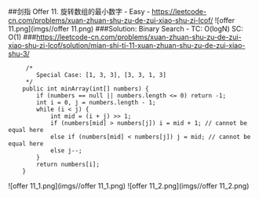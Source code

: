 ##剑指 Offer 11. 旋转数组的最小数字 - Easy - https://leetcode-cn.com/problems/xuan-zhuan-shu-zu-de-zui-xiao-shu-zi-lcof/
![offer 11.png](imgs//offer 11.png)
###Solution: Binary Search - TC: O(logN) SC: O(1)
###https://leetcode-cn.com/problems/xuan-zhuan-shu-zu-de-zui-xiao-shu-zi-lcof/solution/mian-shi-ti-11-xuan-zhuan-shu-zu-de-zui-xiao-shu-3/
```
     /*
        Special Case: [1, 3, 3], [3, 3, 1, 3]
     */
    public int minArray(int[] numbers) {
        if (numbers == null || numbers.length <= 0) return -1;
        int i = 0, j = numbers.length - 1;
        while (i < j) {
            int mid = (i + j) >> 1;
            if (numbers[mid] > numbers[j]) i = mid + 1; // cannot be equal here
            else if (numbers[mid] < numbers[j]) j = mid; // cannot be equal here
            else j--;
        }
        return numbers[i];
    }
```
![offer 11_1.png](imgs//offer 11_1.png)
![offer 11_2.png](imgs//offer 11_2.png)